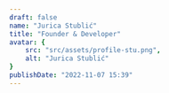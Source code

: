 ```yaml
---
draft: false
name: "Jurica Stublić"
title: "Founder & Developer"
avatar: {
    src: "src/assets/profile-stu.png",
    alt: "Jurica Stublić"
}
publishDate: "2022-11-07 15:39"
---
```

